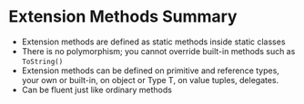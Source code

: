 ﻿# Extension Methods Summary

- Extension methods are defined as static methods inside static classes
- There is no polymorphism; you cannot override built-in methods such as `ToString()`
- Extension methods can be defined on primitive and reference types, your own or built-in, on object or Type T, on value tuples, delegates. 
- Can be fluent just like ordinary methods